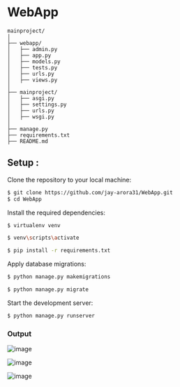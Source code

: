 
# WebApp


```plaintext
mainproject/
│
├── webapp/
│   ├── admin.py
│   ├── app.py
│   ├── models.py
│   ├── tests.py
│   ├── urls.py
│   ├── views.py
│
├── mainproject/
│   ├── asgi.py
│   ├── settings.py
│   ├── urls.py
│   ├── wsgi.py
│
├── manage.py
├── requirements.txt
├── README.md

```

<h2>Setup :</h2>

Clone the repository to your local machine:
```sh
$ git clone https://github.com/jay-arora31/WebApp.git
$ cd WebApp
```
Install the required dependencies:
```sh
$ virtualenv venv
```
```sh
$ venv\scripts\activate


```
```sh
$ pip install -r requirements.txt


```

Apply database migrations:
```sh
$ python manage.py makemigrations


```
```sh
$ python manage.py migrate


```

Start the development server:
```sh
$ python manage.py runserver


```


### Output

![image](https://github.com/jay-arora31/WebApp/assets/68243425/12b9e054-0e95-41db-9119-b72ca5fcc595)

![image](https://github.com/jay-arora31/WebApp/assets/68243425/f8b94863-7343-4a7a-b006-af6668446213)

![image](https://github.com/jay-arora31/WebApp/assets/68243425/786b0a3c-493d-434c-abee-0e6b9cd07415)
